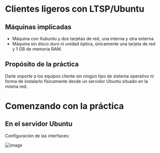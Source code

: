 # Clientes ligeros con LTSP/Ubuntu

## Máquinas implicadas

* Máquina con Xubuntu y dos tarjetas de red, una interna y otra externa
* Máquina sin disco duro ni unidad óptica, únicamente una tarjeta de red y 1 GB de memoria RAM.

## Propósito de la práctica

Darle soporte a los equipos cliente sin ningún tipo de sistema operativo ni forma de instalarlo físicamente desde un servidor Ubuntu situado en la misma red.

# Comenzando con la práctica

## En el servidor Ubuntu

 Configuración de las interfaces:

![image](imagenes/) 
